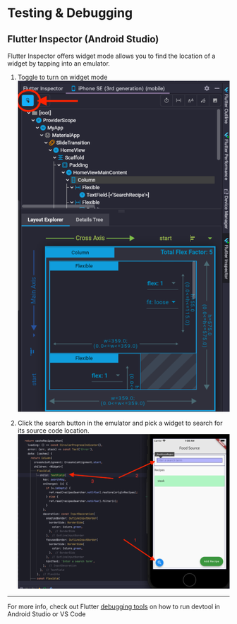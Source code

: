 # Testing & Debugging

## Flutter Inspector (Android Studio)
Flutter Inspector offers widget mode allows you to find the location of a widget by tapping into an emulator.

1. Toggle to turn on widget mode
![inspector](./inspector.png)

2. Click the search button in the emulator and pick a widget to search for its source code location.
![widget_mode](./widget_mode.png)

---

For more info, check out Flutter [debugging tools](https://docs.flutter.dev/testing/debugging) on how to run devtool in Android Studio or VS Code